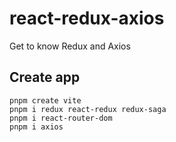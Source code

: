 # react-redux-axios
Get to know Redux and Axios


## Create app

```
pnpm create vite
pnpm i redux react-redux redux-saga
pnpm i react-router-dom
pnpm i axios
```